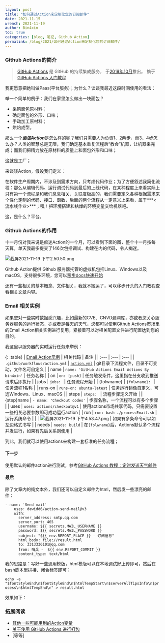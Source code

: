 ```yaml
---
layout: post
title: "如何通过Action来定制化您的订阅邮件"
date: 2021-11-15
wrench: 2021-11-19
author: Bin4xin
toc: true
categories: [blog, 笔记, Github Action]
permalink: /blog/2021/如何通过Action来定制化您的订阅邮件/
---
```


### Github Actions的简介

> [GitHub Actions](https://github.com/features/actions) 是 GitHub 的持续集成服务，
> 于[2018年10月](https://github.blog/changelog/2018-10-16-github-actions-limited-beta/)推出。
> 摘于[GitHub Actions 入门教程](https://www.ruanyifeng.com/blog/2019/09/getting-started-with-github-actions.html)

我更愿意把她叫做Paas(平台服务)；为什么？谈谈我最近这段时间使用的看法：

举一个简单的例子：我们在家里怎么做出一块面包？

- 采购面包原材料；
- 确定面包的外形、口味；
- 手动加工原材料；
- 烘焙成型。

那么一个***面包Action***是怎么样的呢？我们只需要人为负责1、2两步，而3、4步怎么办？人类的智慧总是无限，我们确定基本重复流程后“教会”机器，让机器来完成；而我们把精力放在原材料的质量上和面包外形和口味；

这就是工厂；

来谈谈Action，假设我们定义：

在软件生产周期内，不涉及到需求方向，只考虑代码作业；为了方便叙述我简化流程：那么从编辑代码、运行调试代码到最后的上线代码，在某种程度上来看实际上只有第一个流程是和我们息息相关、关联度极高的，我们需要定义各种根据需求来个性化定制的代码、接口、函数，后面的两个流程从一定意义上来看，属于***<流水线作业>***；嘿！把环境搭建和枯燥的环境变量交给机器吧。

这，是什么？平台。

### Github Actions的作用

十一月份对我来说是痴迷Action的一个月，可以看到下面的图，整个十一月按每天算，单天我最多提交了146次包括调试、构建在内的代码，令人痴迷。

![截屏2021-11-19 下午2.50.50.png](https://i.loli.net/2021/11/19/nBWoKbvrsDi4fmT.png)

Github Action提供 Github 服务器托管的虚拟机包括Linux、Windows以及macOS，支持很多环境，您可以[移步docs快速开始](https://docs.github.com/cn/actions/quickstart)
<!-- 现在也有个词很火，叫[元宇宙]()； -->

还有一些相关的基本概念、文件相关，我就不搬运了，可以移步开头的入门教程查看相关文章内容。

### Email 相关实例

如果您对一些实时数据感兴趣，比如最新的CVE、CNVD漏洞库，亦或者您关心服务器服务的运行状态，亦或者是每天的天气，您都可以使用Github Actions市场里的Email Action相关实例进行复用，紧接着可以对相关配置文件进行配置达到您的目的。

我这里以服务器的实时运行任务来举例：

{: .table}
| [Email Action示例](https://github.com/Bin4xin/Mail-Action/) | 相关代码 | 备注 |
| :--- | :--- | :--- |
| `.github/workflows/action.yml` | [`action.yml`](https://github.com/Bin4xin/Mail-Action/blob/master/.github/workflows/action.yml) | git目录下流程文件，目录不可变动，文件名可自定义 |
| name | `name: 'GitHub Actions Email Actions By bin4xin'` | 任务名称 |
| on | `on: [push]` | 任务触发条件，这里指在分支收到推送请求后即执行 |
| jobs | `jobs: ` | 任务流程开始 |
| {folwname} | `{folwname}: ` | 任务流程1名称 |
| runs-on | `runs-on: ubuntu-latest` | 任务运行镜像自定义，可选Windows、Linux、macOS |
| steps | `steps: ` | 流程步骤定义开始 |
| {step}name | `- name: 'Checkout codes'` | 步骤名称，一个流程可以有多个步骤 |
| uses | `uses: actions/checkout@v1` | 使用actions市场共享代码，只需要设置一些相关必要参数即可成功运行action |
| run | `run: bash ./processEmail.sh` | 运行系统命令 |
|  | ![截屏2021-11-19 下午4.53.47.png](https://i.loli.net/2021/11/19/fpyDCvRzsG3dgNF.png) | 如果有多条命令可以如左边格式书写 |
| needs | `needs: build` | 在`{folwname}`后，Actions默认多个流程并发进行，如果有先后关系则使用 |

到此，我们就可以使用actions来构建一套标准的任务流程；

#### 下一步

使用默认的邮件action进行测试，参考[GitHub Actions 教程：定时发送天气邮件](https://www.ruanyifeng.com/blog/2019/12/github_actions.html)

#### 最后

除了文章内的纯文本外，我们还可以自定义邮件为html，然后发一些漂亮的邮件：

```
- name: 'Send mail'
	uses: dawidd6/action-send-mail@v3
	with:
	  server_address: smtp.qq.com
	  server_port: 465
	  username: ${{ secrets.MAIL_USERNAME }}
	  password: ${{ secrets.MAIL_PASSWORD }}
	  subject: "${{ env.REPORT_PLACE }} - 订阅信息"
	  html_body: file://result.html
	  to: 3313336101@qq.com
	  from: 哨兵 -  ${{ env.REPORT_COMMIT }}
	  content_type: text/html
```
我的思路是：写好一些通用模版，html模版可以在本地调试好上传即可，然后在bash脚本里拼接、闭合标签即可；

`echo -e "$fontStyleEnd\n$fontStyleEnd\n$htmlTempStart\n$serverAllTipsInfo\n$process\n$htmlTempEnd\n" > result.html`

效果如下：

[](https://github.com/Bin4xin/Mail-Action/blob/404951a0ba40bc3f972b77ecf3a306bd5d14d663/assets/IMG_E169327EB634-1.jpeg)

### 拓展阅读

- [其他一些可能用到的Action变量](https://docs.github.com/cn/actions/learn-github-actions/environment-variables)
- [关于使用 GitHub Actions 进行打包](https://docs.github.com/cn/actions/publishing-packages/about-packaging-with-github-actions)
- [等等]
